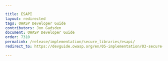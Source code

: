 ```yaml
---

title: ESAPI
layout: redirected
tags: OWASP Developer Guide
contributors: Jon Gadsden
document: OWASP Developer Guide
order: 7310
permalink: /release/implementation/secure_libraries/esapi/
redirect_to: https://devguide.owasp.org/en/05-implementation/03-secure-libraries/01-esapi/

---
```

